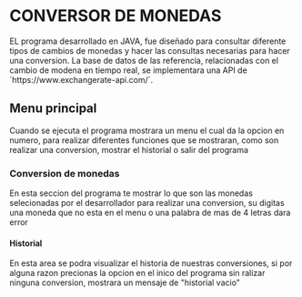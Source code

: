 <h1>CONVERSOR DE MONEDAS</h1>
<p1>EL programa desarrollado en JAVA, fue diseñado para consultar diferente tipos de cambios de monedas y hacer las consultas necesarias para hacer una conversion.
La base de datos de las referencia, relacionadas con el cambio de modena en tiempo real, se implementara una API de `https://www.exchangerate-api.com/`. </p1>

<h2>Menu principal</h2>
<p2>Cuando se ejecuta el programa mostrara un menu el cual da la opcion en numero, para realizar diferentes funciones que se mostraran, como son realizar una conversion, mostrar el historial o salir del programa</p2>

<h3>Conversion de monedas</h3>
<p3>En esta seccion del programa te mostrar lo que son las monedas selecionadas por el desarrollador para realizar una conversion, su digitas una moneda que no esta en el menu o una palabra de mas de 4 letras dara error</p3>

<h4>Historial</h4>
<p4>En esta area se podra visualizar el historia de nuestras conversiones, si por alguna razon precionas la opcion en el inico del programa sin ralizar ninguna conversion, mostrara un mensaje de "historial vacio"</p4>
